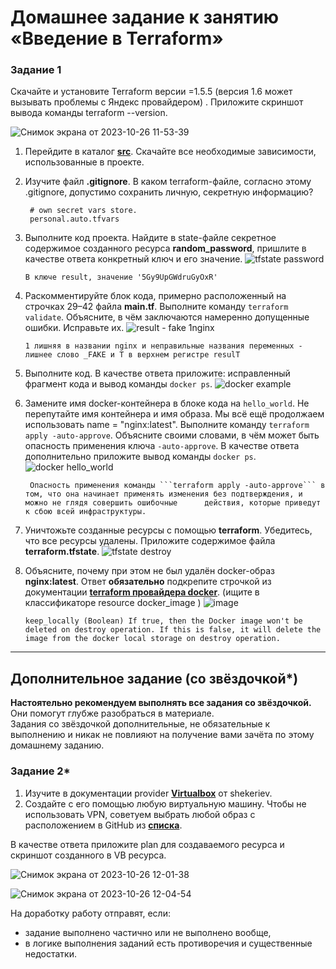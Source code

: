 # Домашнее задание к занятию «Введение в Terraform»

### Задание 1

   Скачайте и установите Terraform версии =1.5.5 (версия 1.6 может вызывать проблемы с Яндекс провайдером) . Приложите скриншот вывода команды terraform --version.

   ![Снимок экрана от 2023-10-26 11-53-39](https://github.com/PatKolzin/Administration_course/assets/75835363/79fa06d7-c306-48d4-8614-f64f34672898)

1. Перейдите в каталог [**src**](https://github.com/netology-code/ter-homeworks/tree/main/01/src). Скачайте все необходимые зависимости, использованные в проекте. 
2. Изучите файл **.gitignore**. В каком terraform-файле, согласно этому .gitignore, допустимо сохранить личную, секретную информацию?
   ```
    # own secret vars store.
    personal.auto.tfvars
   ```
3. Выполните код проекта. Найдите  в state-файле секретное содержимое созданного ресурса **random_password**, пришлите в качестве ответа конкретный ключ и его значение.
   ![tfstate password](https://github.com/PatKolzin/Administration_course/assets/75835363/003c2d0c-6a36-474a-a650-d33a41d08028)
   ```
   В ключе result, значение '5Gy9UpGWdruGyOxR'
   ```

4. Раскомментируйте блок кода, примерно расположенный на строчках 29–42 файла **main.tf**.
Выполните команду ```terraform validate```. Объясните, в чём заключаются намеренно допущенные ошибки. Исправьте их.
![result - fake 1nginx](https://github.com/PatKolzin/Administration_course/assets/75835363/8bc7b2e2-6795-4efc-a2d4-c08357a5a970)

   ```
   1 лишняя в названии nginx и неправильные названия переменных - лишнее слово _FAKE и T в верхнем регистре resulT
   ```

5. Выполните код. В качестве ответа приложите: исправленный фрагмент кода и вывод команды ```docker ps```.
![docker example](https://github.com/PatKolzin/Administration_course/assets/75835363/dbe550c6-51b0-435f-aa1f-57c2f908b865)



6. Замените имя docker-контейнера в блоке кода на ```hello_world```. Не перепутайте имя контейнера и имя образа. Мы всё ещё продолжаем использовать name = "nginx:latest". Выполните команду ```terraform apply -auto-approve```.
Объясните своими словами, в чём может быть опасность применения ключа  ```-auto-approve```. В качестве ответа дополнительно приложите вывод команды ```docker ps```.
![docker hello_world](https://github.com/PatKolzin/Administration_course/assets/75835363/dcd16427-b60d-4f7a-b42c-adac58f042bd)
   ```
    Опасность применения команды ```terraform apply -auto-approve``` в том, что она начинает применять изменения без подтверждения, и можно не глядя совершить ошибочные      действия, которые приведут к сбою всей инфраструктуры.
   ```
7. Уничтожьте созданные ресурсы с помощью **terraform**. Убедитесь, что все ресурсы удалены. Приложите содержимое файла **terraform.tfstate**. 
![tfstate destroy](https://github.com/PatKolzin/Administration_course/assets/75835363/6051a13b-3f54-4beb-8f5e-d13ee274f9b6)

8. Объясните, почему при этом не был удалён docker-образ **nginx:latest**. Ответ **обязательно** подкрепите строчкой из документации [**terraform провайдера docker**](https://docs.comcloud.xyz/providers/kreuzwerker/docker/latest/docs).  (ищите в классификаторе resource docker_image )
   ![image](https://github.com/PatKolzin/Administration_course/assets/75835363/9d4fc4d7-e49c-4ad7-a243-61e87f6786d9)

   ```
   keep_locally (Boolean) If true, then the Docker image won't be deleted on destroy operation. If this is false, it will delete the image from the docker local storage on destroy operation.

   ```
------

## Дополнительное задание (со звёздочкой*)

**Настоятельно рекомендуем выполнять все задания со звёздочкой.** Они помогут глубже разобраться в материале.   
Задания со звёздочкой дополнительные, не обязательные к выполнению и никак не повлияют на получение вами зачёта по этому домашнему заданию. 

### Задание 2*

1. Изучите в документации provider [**Virtualbox**](https://docs.comcloud.xyz/providers/shekeriev/virtualbox/latest/docs) от 
shekeriev.
2. Создайте с его помощью любую виртуальную машину. Чтобы не использовать VPN, советуем выбрать любой образ с расположением в GitHub из [**списка**](https://www.vagrantbox.es/).

В качестве ответа приложите plan для создаваемого ресурса и скриншот созданного в VB ресурса. 

![Снимок экрана от 2023-10-26 12-01-38](https://github.com/PatKolzin/Administration_course/assets/75835363/c2317cca-6fe4-4984-8070-a4cb1cb4f448)

![Снимок экрана от 2023-10-26 12-04-54](https://github.com/PatKolzin/Administration_course/assets/75835363/44fd5c6e-883a-42c9-9feb-59f92ecd38e1)


На доработку работу отправят, если:

* задание выполнено частично или не выполнено вообще,
* в логике выполнения заданий есть противоречия и существенные недостатки. 
